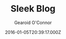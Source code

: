 ---
title: Sleek Blog
github: https://github.com/bawn92/sleek_blog
demo: https://www.gearoidoconnor.ie/
author: Gearoid O'Connor
ssg:
  - Jekyll
cms:
  - No Cms
date: 2016-01-05T20:39:17.000Z
description: A Empty template blog
stale: true
draft: true
---